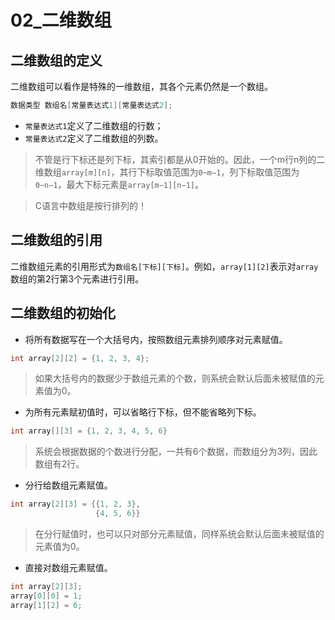 # 02_二维数组

## 二维数组的定义

二维数组可以看作是特殊的一维数组，其各个元素仍然是一个数组。

```c
数据类型 数组名[常量表达式1][常量表达式2];
```

- `常量表达式1`定义了二维数组的行数；
- `常量表达式2`定义了二维数组的列数。

> 不管是行下标还是列下标，其索引都是从0开始的。因此，一个m行n列的二维数组`array[m][n]`，其行下标取值范围为`0~m−1`，列下标取值范围为`0~n−1`，最大下标元素是`array[m−1][n−1]`。

> C语言中数组是按行排列的！

## 二维数组的引用

二维数组元素的引用形式为`数组名[下标][下标]`。例如，`array[1][2]`表示对`array`数组的第2行第3个元素进行引用。

## 二维数组的初始化

- 将所有数据写在一个大括号内，按照数组元素排列顺序对元素赋值。

```c
int array[2][2] = {1, 2, 3, 4};
```

> 如果大括号内的数据少于数组元素的个数，则系统会默认后面未被赋值的元素值为0。

- 为所有元素赋初值时，可以省略行下标，但不能省略列下标。

```c
int array[][3] = {1, 2, 3, 4, 5, 6}
```

> 系统会根据数据的个数进行分配，一共有6个数据，而数组分为3列，因此数组有2行。

- 分行给数组元素赋值。

```c
int array[2][3] = {{1, 2, 3},
                   {4, 5, 6}}
```

> 在分行赋值时，也可以只对部分元素赋值，同样系统会默认后面未被赋值的元素值为0。

- 直接对数组元素赋值。

```c
int array[2][3];
array[0][0] = 1;
array[1][2] = 6;
```

